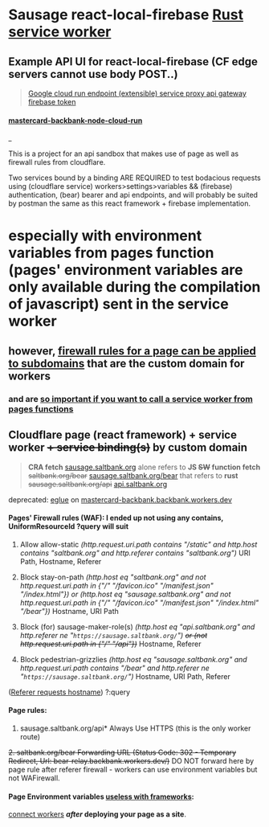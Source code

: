 # Sausage react-local-firebase [Rust service worker](https://codesandbox.io/s/react-local-firebase-i7l8qe)

## Example API UI for react-local-firebase (CF edge servers cannot use body POST..)

> [Google cloud run endpoint (extensible) service proxy api gateway firebase token](https://stackoverflow.com/questions/73674814/google-cloud-run-endpoint-extensible-service-proxy-api-gateway-firebase-token)

#### [mastercard-backbank-node-cloud-run](https://github.com/NickCarducci/mastercard-backbank-node-cloud-run)

\_

This is a project for an api sandbox that makes use of page as well as firewall rules from cloudflare.

Two services bound by a binding ARE REQUIRED to test bodacious requests using (cloudflare service) workers>settings>variables && (firebase) authentication, (bear) bearer and api endpoints, and will probably be suited by postman the same as this react framework + firebase implementation.

# especially with environment variables from pages function (pages' environment variables are only available during the compilation of javascript) sent in the service worker

## however, [firewall rules for a page can be applied to subdomains](https://github.com/NickCarducci/bear) that are the custom domain for workers

### and are [so important if you want to call a service worker from pages functions](https://blog.cloudflare.com/building-full-stack-with-pages/)

## Cloudflare page (react framework) + service worker ~~+ service binding(s)~~ by custom domain

> **CRA fetch** [sausage.saltbank.org](https://sausage.pages.dev) alone refers to **JS ~~SW~~ function fetch** ~~saltbank.org/bear~~ [sausage.saltbank.org/bear](https://sausage.saltbank.org/bear) that refers to **rust** ~~sausage.saltbank.org/api~~ [api.saltbank.org](https://api.saltbank.org)

deprecated: [eglue](https://github.com/NickCarducci/eglue/) on [mastercard-backbank.backbank.workers.dev](https://github.com/NickCarducci/mastercard-backbank)

#### Pages' Firewall rules (WAF): I ended up not using any contains, UniformResourceId ?query will suit

1. Allow
   allow-static _(http.request.uri.path contains "/static" and http.host contains "saltbank.org" and http.referer contains "saltbank.org")_
   URI Path, Hostname, Referer

2. Block
   stay-on-path _(http.host eq "saltbank.org" and not http.request.uri.path in {"/" "/favicon.ico" "/manifest.json" "/index.html"}) or (http.host eq "sausage.saltbank.org" and not http.request.uri.path in {"/" "/favicon.ico" "/manifest.json" "/index.html" "/bear"})_
   Hostname, URI Path

3. Block (for)
   sausage-maker-role(s) _(http.host eq "api.saltbank.org" and http.referer ne "`https://sausage.saltbank.org/`") ~~or (not http.request.uri.path in {"/" "/api"})~~_
   Hostname, Referer

4. Block
   pedestrian-grizzlies _(http.host eq "sausage.saltbank.org" and http.request.uri.path contains "/bear" and http.referer ne "`https://sausage.saltbank.org/`")_
   Hostname, URI Path, Referer

([Referer requests hostname](https://markethistory.quora.com/Is-a-host-name-not-the-responding-URL-1)) ?:query

#### Page rules:

1. sausage.saltbank.org/api\*
   Always Use HTTPS (this is the only worker route)

~~2. saltbank.org/bear
Forwarding URL (Status Code: 302 - Temporary Redirect, Url: bear-relay.backbank.workers.dev/)~~ DO NOT forward here by page rule after referer firewall - workers can use environment variables but not WAFirewall.

#### Page Environment variables [useless with frameworks](https://developers.cloudflare.com/pages/platform/build-configuration/):

[connect workers](https://github.com/jkup/cloudflare-docs/blob/14fb6a44328da68981121edee29e15abbe19e3c7/products/workers/src/content/cli-wrangler/commands.md) **_after_ deploying your page as a site**.

